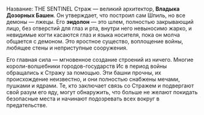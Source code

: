 Название: THE SENTINEL
Страж — великий архитектор, **Владыка Дозорных Башен**. Он утверждает, что построил сам Шпиль, но все демоны — лжецы. Его **эидолон** — это шлем, полностью закрывающий лицо, без отверстий для глаз и рта, внутри него невыносимо жарко, и невидимые когти касаются глаз и языка носителя, пока он молча общается с демоном. Это яростное существо, воплощение войны, любящее стены и неприступные сооружения.

Его главная сила — мгновенное создание строений из ничего. Многие короли-волшебники городов-государств Ис в период войны обращались к Стражу за помощью. Эти башни прочны, их происхождение неизвестно, и они полностью снабжены мечами, пушками и ядрами. Те, кто заключает связь со Стражем и подвергают свой разум его яду, могут обнаружить, что больше не желают покидать безопасные места и начинают подозревать всех вокруг в предательстве.